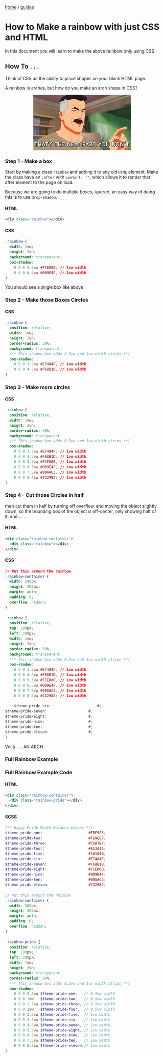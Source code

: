 <p><a href="/">home</a> / <a href="/guides">guides</a></p>
<div class="rainbow-retro"></div>

# How to Make a rainbow with just CSS and HTML



<p>In this document you will learn to make the above rainbow only using CSS. </p>

<p class="spacers"> </p>

## How To . . . 


<p>Think of CSS as the ability to place shapes on your blank HTML page. </p>


<p>A rainbow is arches, but how do you make an arch shape in CSS?</p>

<div align="center">
  <img src="/assets/media/images/guides/images/neatpartyoudont.jpg" />
</div>

<p class="spacers"> </p>

### Step 1 - Make a box

Start by making a class `rainbow` and adding it to any old `HTML` element. Make the class have an `:after` with `content: ''`, which allows it to render that after element to the page on load.

Because we are going to do multiple boxes, layered, an easy way of doing this is to use `drop-shadow`.

#### HTML

```html
<div class="rainbow"></div>
```

#### CSS

```css
.rainbow {
  width: 1vw;
  height: 2vh;
  background: transparent;
  box-shadow:
    0 0 0 5.5vw #FCED00, // 1vw width
    0 0 0 6.5vw #009E4F, // 1vw width
}
```

<p class="spacers"> </p>


<div class="guide-rainbow-01"></div>

<p>You should see a single box like above</p>

### Step 2 - Make those Boxes Circles

#### CSS

```css
.rainbow {
  position: relative;
  width: 1vw;
  height: 2vh;
  border-radius: 50%;
  background: transparent;
  /** This shadow box adds 0.5vw and 1vw width strips **/
  box-shadow:
    0 0 0 3.5vw #E7484F, // 1vw width
    0 0 0 4.5vw #F68B1D, // 1vw width
}
```

<div class="guide-rainbow-02"></div>

### Step 3 - Make more circles

#### CSS

```css
.rainbow {
  position: relative;
  width: 1vw;
  height: 2vh;
  border-radius: 50%;
  background: transparent;
  /** This shadow box adds 0.5vw and 1vw width strips **/
  box-shadow:
    0 0 0 3.5vw #E7484F, // 1vw width
    0 0 0 4.5vw #F68B1D, // 1vw width
    0 0 0 5.5vw #FCED00, // 1vw width
    0 0 0 6.5vw #009E4F, // 1vw width
    0 0 0 7.5vw #00AAC3, // 1vw width
    0 0 0 8.5vw #732982; // 1vw width
}
```


<div class="guide-rainbow-03"></div>


<div class="guide-5830-l06"></div>


<p class="spacers"> </p>

### Step 4 - Cut those Circles in half

<p>then cut them in half by turning off overflow, and moving the object slightly down, so the bounding box of the object is off-center, only showing half of it. and . . . </p>


#### HTML

```html
<div class="rainbow-container">
  <div class="rainbow"></div>
</div>
```


#### CSS

```css
// Put this around the rainbow
.rainbow-container {
  width: 500px;
  height: 200px;
  margin: auto;
  padding: 0;
  overflow: hidden;
}

.rainbow {
  position: relative;
  top: 190px;
  left: 200px;
  width: 1vw;
  height: 2vh;
  border-radius: 50%;
  background: transparent;
  /** This shadow box adds 0.5vw and 1vw width strips **/
  box-shadow:
    0 0 0 3.5vw #E7484F, // 1vw width
    0 0 0 4.5vw #F68B1D, // 1vw width
    0 0 0 5.5vw #FCED00, // 1vw width
    0 0 0 6.5vw #009E4F, // 1vw width
    0 0 0 7.5vw #00AAC3, // 1vw width
    0 0 0 8.5vw #732982; // 1vw width
    
    $theme-pride-six:                     #;
$theme-pride-seven:                   #;
$theme-pride-eight:                   #;
$theme-pride-nine:                    #;
$theme-pride-ten:                     #;
$theme-pride-eleven:                  #;
}
```
<p>Voilà . . . AN ARCH</p>

<div class="rainbow-container">
  <div class="guide-rainbow-04"></div>
</div>


<p class="spacers"> </p>

### Full Rainbow Example

<div class="rainbow-container">
  <div class="guide-rainbow-pride"></div>
</div>


<p class="spacers"> </p>

### Full Rainbow Example Code

#### HTML 

```html
<div class="rainbow-container">
  <div class="rainbow-pride"></div>
</div>
```

#### SCSS

```scss
/** Happy Pride Month Rainbow Colors **/
$theme-pride-one:                     #FBF9F5;
$theme-pride-two:                     #FEAEC7;
$theme-pride-three:                   #75D7EF;
$theme-pride-four:                    #613A15;
$theme-pride-five:                    #101010;
$theme-pride-six:                     #E7484F;
$theme-pride-seven:                   #F68B1D;
$theme-pride-eight:                   #FCED00;
$theme-pride-nine:                    #009E4F;
$theme-pride-ten:                     #00AAC3;
$theme-pride-eleven:                  #732982;

// Put this around the rainbow
.rainbow-container {
  width: 500px;
  height: 200px;
  margin: auto;
  padding: 0;
  overflow: hidden;
}

.rainbow-pride {
  position: relative;
  top: 190px;
  left: 200px;
  width: 1vw;
  height: 2vh;
  background: transparent;
  border-radius: 50%;
  /** This shadow box adds 0.5vw and 1vw width strips **/
  box-shadow:
    0 0 0 0.5vw $theme-pride-one,   // 0.5vw width
    0 0 0 1vw   $theme-pride-two,   // 0.5vw width
    0 0 0 1.5vw $theme-pride-three, // 0.5vw width
    0 0 0 2vw   $theme-pride-four,  // 0.5vw width
    0 0 0 2.5vw $theme-pride-five,  // 1vw width
    0 0 0 3.5vw $theme-pride-six,   // 1vw width
    0 0 0 4.5vw $theme-pride-seven, // 1vw width
    0 0 0 5.5vw $theme-pride-eight, // 1vw width
    0 0 0 6.5vw $theme-pride-nine,  // 1vw width
    0 0 0 7.5vw $theme-pride-ten,   // 1vw width
    0 0 0 8.5vw $theme-pride-eleven;// 1vw width
}
```
<p class="spacers"> </p>

